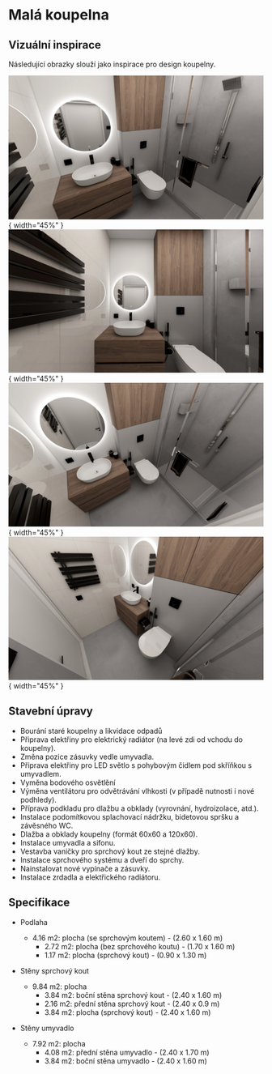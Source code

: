 # Malá koupelna

## Vizuální inspirace

Následující obrazky slouží jako inspirace pro design koupelny.

![Koupelna malá - main](../static/img/bathroom-small/bathroom.main.jpg){ width="45%" }
![Koupelna malá - front](../static/img/bathroom-small/bathroom.front.jpg){ width="45%" }
![Koupelna malá - top](../static/img/bathroom-small/bathroom.top.jpg){ width="45%" }
![Koupelna malá - side](../static/img/bathroom-small/bathroom.side.jpg){ width="45%" }

## Stavební úpravy

* Bourání staré koupelny a likvidace odpadů
* Připrava elektřiny pro elektrický radiátor (na levé zdi od vchodu do koupelny).
* Změna pozice zásuvky vedle umyvadla.
* Připrava elektřiny pro LED světlo s pohybovým čidlem pod skříňkou s umyvadlem.
* Vyměna bodového osvětlění 
* Výměna ventilátoru pro odvětrávání vlhkosti (v případě nutnosti i nové podhledy).
* Příprava podkladu pro dlažbu a obklady (vyrovnání, hydroizolace, atd.).
* Instalace podomítkovou splachovací nádržku, bidetovou spršku a závěsného WC.
* Dlažba a obklady koupelny (formát 60x60 a 120x60).
* Instalace umyvadla a sifonu.
* Vestavba vaničky pro sprchový kout ze stejné dlažby.
* Instalace sprchového systému a dveří do sprchy.
* Nainstalovat nové vypínače a zásuvky.
* Instalace zrdadla a elektřického radiátoru.

## Specifikace

* Podlaha
    * 4.16 m2: plocha (se sprchovým koutem) - (2.60 x 1.60 m)
        * 2.72 m2: plocha (bez sprchového koutu) - (1.70 x 1.60 m)
        * 1.17 m2: plocha (sprchový kout) - (0.90 x 1.30 m)
    

* Stěny sprchový kout
    * 9.84 m2: plocha
        * 3.84 m2: boční stěna sprchový kout - (2.40 x 1.60 m)
        * 2.16 m2: přední stěna sprchový kout - (2.40 x 0.9 m)
        * 3.84 m2: plocha (sprchový kout) - (2.40 x 1.60 m)

* Stěny umyvadlo
    * 7.92 m2: plocha
        * 4.08 m2: přední stěna umyvadlo - (2.40 x 1.70 m)
        * 3.84 m2: boční stěna umyvadlo - (2.40 x 1.60 m)
